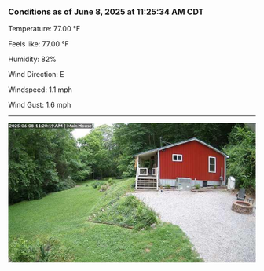 ### Conditions as of June 8, 2025 at 11:25:34 AM CDT 

Temperature: 77.00 &deg;F

Feels like: 77.00 &deg;F

Humidity: 82%

Wind Direction: E

Windspeed: 1.1 mph

Wind Gust: 1.6 mph

---

<img src="./images/latest.jpeg"/>

